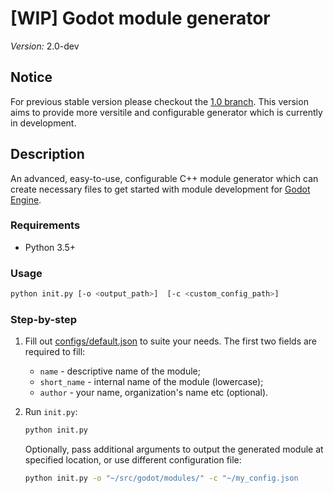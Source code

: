 # [WIP] Godot module generator

*Version:* 2.0-dev

## Notice

For previous stable version please checkout the 
[1.0 branch](https://github.com/Xrayez/godot-module/tree/1.0). This version aims
to provide more versitile and configurable generator which is currently in development.

## Description

An advanced, easy-to-use, configurable C++ module generator which can create 
necessary files to get started with module development for 
[Godot Engine](https://github.com/godotengine/godot).

### Requirements

* Python 3.5+

### Usage

```bash
python init.py [-o <output_path>]  [-c <custom_config_path>]
```

### Step-by-step

1. Fill out [configs/default.json](configs/default.json) to suite your needs.
   The first two fields are required to fill:
   * `name` - descriptive name of the module;
   * `short_name` - internal name of the module (lowercase);
   * `author` - your name, organization's name etc (optional).

2. Run `init.py`:

    ```bash
    python init.py
    ```
    
    Optionally, pass additional arguments to output the generated module at 
    specified location, or use different configuration file:
    
    ```bash
    python init.py -o "~/src/godot/modules/" -c "~/my_config.json
    ```
